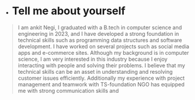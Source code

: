 - # Tell me about yourself 
> I am ankit Negi, I graduated with a B.tech in computer science and engineering in 2023, and I have developed a strong foundation in technical skills such as programming data structures and software development. I have worked on several projects such as social media apps and e-commerce sites. 
> Although my background is in computer science, I am very interested in this industry because I enjoy interacting with people and solving their problems. I believe that my technical skills can be an asset in understanding and resolving  customer issues efficiently. Additionally my experience with project management and teamwork with TS-foundation NGO has equipped me with strong communication skills and 
